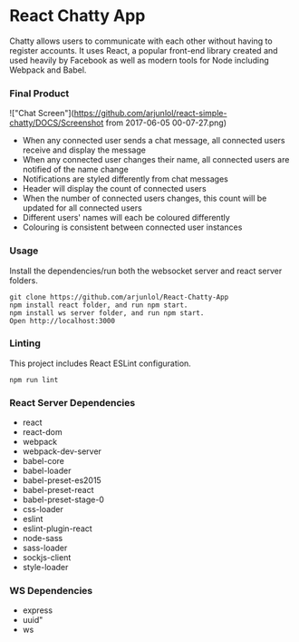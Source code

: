 React Chatty App
=====================
Chatty allows users to communicate with each other without having to register accounts. It uses React, a popular front-end library created and used heavily by Facebook as well as modern tools for Node including Webpack and Babel.

### Final Product
!["Chat Screen"](https://github.com/arjunlol/react-simple-chatty/DOCS/Screenshot from 2017-06-05 00-07-27.png)
* When any connected user sends a chat message, all connected users receive and display the message
* When any connected user changes their name, all connected users are notified of the name change
* Notifications are styled differently from chat messages
* Header will display the count of connected users
* When the number of connected users changes, this count will be updated for all connected users
* Different users' names will each be coloured differently
* Colouring is consistent between connected user instances

### Usage
Install the dependencies/run both the websocket server and react server folders.

```
git clone https://github.com/arjunlol/React-Chatty-App
npm install react folder, and run npm start.
npm install ws server folder, and run npm start.
Open http://localhost:3000
```

### Linting

This project includes React ESLint configuration.

```
npm run lint
```

### React Server Dependencies

* react
* react-dom
* webpack
* webpack-dev-server
* babel-core
* babel-loader
* babel-preset-es2015
* babel-preset-react
* babel-preset-stage-0
* css-loader
* eslint
* eslint-plugin-react
* node-sass
* sass-loader
* sockjs-client
* style-loader

### WS Dependencies
* express
* uuid"
* ws